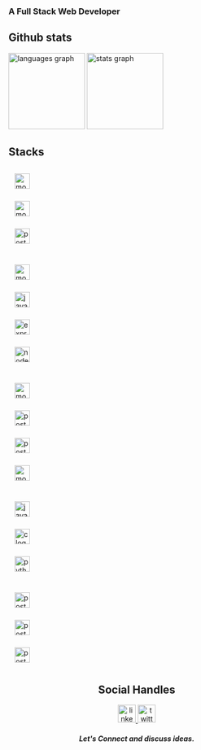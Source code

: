 ###  A Full Stack Web Developer
## Github stats
<div align="left">
  <img src="https://github-readme-stats.vercel.app/api/top-langs?username=palvevaishnav&locale=en&hide_title=false&layout=compact&card_width=320&langs_count=5&theme=dracula&hide_border=false" height="150" alt="languages graph"  />
  
  <img src="https://github-readme-stats.vercel.app/api?username=palvevaishnav&hide_title=false&hide_rank=false&show_icons=true&include_all_commits=true&count_private=true&disable_animations=false&theme=dracula&locale=en&hide_border=false" height="150" alt="stats graph"  />
  
</div>

## Stacks
<div align="left" style="display: grid; grid-template-columns: repeat(auto-fit, minmax(50px, 1fr); gap: 12px;padding:6px;">
  <img src="https://img.icons8.com/?size=100&id=MWiBjkuHeMVq&format=png&color=000000" height="30" alt="mongodb logo" style="padding:12px" />
  <img width="12" />
  <img src="https://img.icons8.com/?size=100&id=wpZmKzk11AzJ&format=png&color=000000" height="30" alt="mongodb logo"  style="padding:12px"  />
  <img width="12" />
  <img src="https://img.icons8.com/?size=100&id=4PiNHtUJVbLs&format=png&color=000000" height="30" alt="postman logo" style="padding:12px"  />
  <img width="12" />
  <br />
  <img src="https://img.icons8.com/?size=100&id=NfbyHexzVEDk&format=png&color=000000" height="30" alt="mongodb logo" style="padding:12px"  />
  <img width="12" />
  <img src="https://cdn.jsdelivr.net/gh/devicons/devicon/icons/javascript/javascript-original.svg" height="30" alt="javascript logo" style="padding:12px"   />
  <img width="12" />
  <img src="https://skillicons.dev/icons?i=express" height="30" alt="express logo" style="padding:12px"  />
  <img width="12" />
  <img src="https://cdn.simpleicons.org/nodedotjs/339933" height="30" alt="nodejs logo" style="padding:12px"  />
  <img width="12" />
  <br />
  <img src="https://cdn.simpleicons.org/mongodb/47A248" height="30" alt="mongodb logo" style="padding:12px"  />
  <img width="12" />
  <img src="https://cdn.jsdelivr.net/gh/devicons/devicon/icons/postgresql/postgresql-original.svg" height="30" alt="postgresql logo" style="padding:12px"  />
  <img width="12" />
  <img src="https://img.icons8.com/?size=100&id=UFF3hmipmJ2V&format=png&color=000000" height="30" alt="postgresql logo" style="padding:12px"  />
  <img width="12" />
  <img src="https://img.icons8.com/?size=100&id=YKKmRFS8Utmm&format=png&color=000000" height="30" alt="mongodb logo" style="padding:12px"  />
  <img width="12" />
  <br />
  <img src="https://skillicons.dev/icons?i=java" height="30" alt="java logo" style="padding:12px"  />
  <img width="12" />
  <img src="https://cdn.jsdelivr.net/gh/devicons/devicon/icons/c/c-original.svg" height="30" alt="c logo" style="padding:12px"  />
  <img width="12" />
  <img src="https://cdn.jsdelivr.net/gh/devicons/devicon/icons/python/python-original.svg" height="30" alt="python logo" style="padding:12px"  />
  <img width="12" />
  <br />
  <img src="https://cdn.simpleicons.org/postman/FF6C37" height="30" alt="postman logo" style="padding:12px"  />
  <img width="12" />
  <img src="https://upload.wikimedia.org/wikipedia/commons/9/9a/Visual_Studio_Code_1.35_icon.svg" height="30" alt="postman logo" style="padding:12px"  />
  <img width="12" />
  <img src="https://upload.wikimedia.org/wikipedia/commons/thumb/9/9f/Vimlogo.svg/1024px-Vimlogo.svg.png" height="30" alt="postman logo" style="padding:12px"  />
  <img width="12" />
</div>

###

<div align="center">  
  <h2>Social Handles </h2>
  <a href="https://linkedin.com/in/vaishnavpalve">
    <img src="https://img.shields.io/static/v1?message=LinkedIn&logo=linkedin&label=&color=0077B5&logoColor=white&labelColor=&style=for-the-badge" height="35" alt="linkedin logo" />
  </a>
  <a href="https://x.com/palve_vaishnav">
    <img src="https://img.shields.io/static/v1?message=Twitter&logo=twitter&label=&color=1DA1F2&logoColor=white&labelColor=&style=for-the-badge" height="35" alt="twitter logo"  />
  </a>
  <h5>Let's Connect and discuss ideas.</h5>
</div>

###

<br clear="both">
<!--
<img src="https://raw.githubusercontent.com/palvevaishnav/palvevaishnav/output/snake.svg" alt="Snake animation" />
-->
